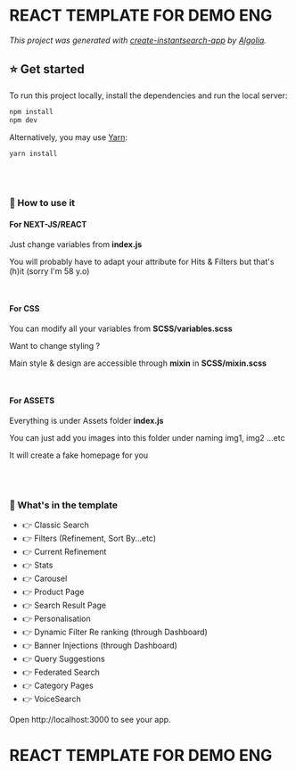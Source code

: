 # REACT TEMPLATE FOR DEMO ENG

_This project was generated with [create-instantsearch-app](https://github.com/algolia/create-instantsearch-app) by [Algolia](https://algolia.com)._

<h2 style="font-family='Helvetica'; font-size=15px; font-weight=bold; color=grey;">⭐️ Get started</h2>

To run this project locally, install the dependencies and run the local server:

```sh
npm install
npm dev
```

Alternatively, you may use [Yarn](https://http://yarnpkg.com/):

```sh
yarn install
```
</br>
</br>
<h3 style="font-family='Helvetica'; font-size=15px; font-weight=bold; color=grey;">👊 How to use it</h3>
<h4>For NEXT-JS/REACT</h4>

<p>Just change variables from <b>index.js</b></p>
<p>You will probably have to adapt your attribute for Hits & Filters but that's (h)it (sorry I'm 58 y.o)</p>
</br>
<h4>For CSS</h4>
<p>You can modify all your variables from <b>SCSS/variables.scss</b></p>
<p>Want to change styling ?</p>
<p>Main style & design are accessible through <b>mixin</b> in <b>SCSS/mixin.scss</b></p>
</br>
<h4>For ASSETS</h4>
<p>Everything is under Assets folder <b>index.js</b></p>
<p>You can just add you images into this folder under naming img1, img2 ...etc</p>
<p>It will create a fake homepage for you</p>
</br>
</br>
<h3 style="font-family='Helvetica'; font-size=15px; font-weight=bold; color=grey;">👊 What's in the template</h3>
<ul>
<li>👉 Classic Search</li>
<li>👉 Filters (Refinement, Sort By...etc)</li>
<li>👉 Current Refinement</li>
<li>👉 Stats</li>
<li>👉 Carousel</li>
<li>👉 Product Page</li>
<li>👉 Search Result Page</li>
<li>👉 Personalisation</li>
<li>👉 Dynamic Filter Re ranking (through Dashboard)</li>
<li>👉 Banner Injections (through Dashboard)</li>
<li>👉 Query Suggestions</li>
<li>👉 Federated Search</li>
<li>👉 Category Pages</li>
<li>👉 VoiceSearch</li>
</ul>

Open http://localhost:3000 to see your app.
# REACT TEMPLATE FOR DEMO ENG


